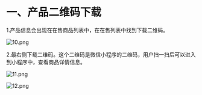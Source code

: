 # 一、产品二维码下载

1.产品信息会出现在在售商品列表中，在在售列表中找到下载二维码。

![10.png](http://tradeany-test.oss-cn-qingdao.aliyuncs.com/2020/10/12/MjAyMDEwMTIwNjQwMzExMA==.png)

2.最右侧下载二维码。这个二维码是微信小程序的二维码，用户扫一扫后可以进入到小程序中，查看商品详情信息。

![11.png](http://tradeany-test.oss-cn-qingdao.aliyuncs.com/2020/10/12/MjAyMDEwMTIwNjQxMjIxMQ==.png)

![12.png](http://tradeany-test.oss-cn-qingdao.aliyuncs.com/2020/10/12/MjAyMDEwMTIwNjQyMDIxMg==.png)